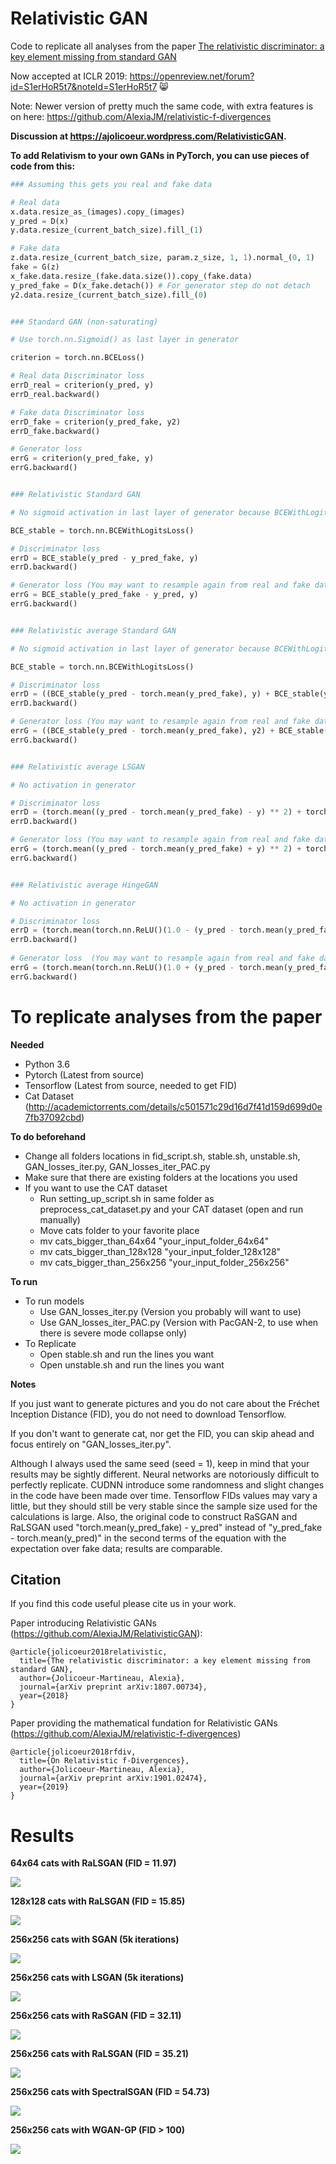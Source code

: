# Relativistic GAN

Code to replicate all analyses from the paper [The relativistic discriminator: a key element missing from standard GAN](https://arxiv.org/abs/1807.00734)

Now accepted at ICLR 2019: https://openreview.net/forum?id=S1erHoR5t7&noteId=S1erHoR5t7 😸

Note: Newer version of pretty much the same code, with extra features is on here: https://github.com/AlexiaJM/relativistic-f-divergences

**Discussion at https://ajolicoeur.wordpress.com/RelativisticGAN.**

**To add Relativism to your own GANs in PyTorch, you can use pieces of code from this:**

```python
### Assuming this gets you real and fake data

# Real data
x.data.resize_as_(images).copy_(images)
y_pred = D(x)
y.data.resize_(current_batch_size).fill_(1)

# Fake data
z.data.resize_(current_batch_size, param.z_size, 1, 1).normal_(0, 1)
fake = G(z)
x_fake.data.resize_(fake.data.size()).copy_(fake.data)
y_pred_fake = D(x_fake.detach()) # For generator step do not detach
y2.data.resize_(current_batch_size).fill_(0)


### Standard GAN (non-saturating)

# Use torch.nn.Sigmoid() as last layer in generator

criterion = torch.nn.BCELoss()

# Real data Discriminator loss
errD_real = criterion(y_pred, y)
errD_real.backward()

# Fake data Discriminator loss
errD_fake = criterion(y_pred_fake, y2)
errD_fake.backward()

# Generator loss
errG = criterion(y_pred_fake, y)
errG.backward()


### Relativistic Standard GAN

# No sigmoid activation in last layer of generator because BCEWithLogitsLoss() already adds it

BCE_stable = torch.nn.BCEWithLogitsLoss()

# Discriminator loss
errD = BCE_stable(y_pred - y_pred_fake, y)
errD.backward()

# Generator loss (You may want to resample again from real and fake data)
errG = BCE_stable(y_pred_fake - y_pred, y)
errG.backward()


### Relativistic average Standard GAN

# No sigmoid activation in last layer of generator because BCEWithLogitsLoss() already adds it

BCE_stable = torch.nn.BCEWithLogitsLoss()

# Discriminator loss
errD = ((BCE_stable(y_pred - torch.mean(y_pred_fake), y) + BCE_stable(y_pred_fake - torch.mean(y_pred), y2))/2
errD.backward()

# Generator loss (You may want to resample again from real and fake data)
errG = ((BCE_stable(y_pred - torch.mean(y_pred_fake), y2) + BCE_stable(y_pred_fake - torch.mean(y_pred), y))/2
errG.backward()


### Relativistic average LSGAN

# No activation in generator

# Discriminator loss
errD = (torch.mean((y_pred - torch.mean(y_pred_fake) - y) ** 2) + torch.mean((y_pred_fake - torch.mean(y_pred) + y) ** 2))/2
errD.backward()

# Generator loss (You may want to resample again from real and fake data)
errG = (torch.mean((y_pred - torch.mean(y_pred_fake) + y) ** 2) + torch.mean((y_pred_fake - torch.mean(y_pred) - y) ** 2))/2
errG.backward()


### Relativistic average HingeGAN

# No activation in generator

# Discriminator loss
errD = (torch.mean(torch.nn.ReLU()(1.0 - (y_pred - torch.mean(y_pred_fake)))) + torch.mean(torch.nn.ReLU()(1.0 + (y_pred_fake - torch.mean(y_pred)))))/2
errD.backward()
 
# Generator loss  (You may want to resample again from real and fake data)
errG = (torch.mean(torch.nn.ReLU()(1.0 + (y_pred - torch.mean(y_pred_fake)))) + torch.mean(torch.nn.ReLU()(1.0 - (y_pred_fake - torch.mean(y_pred)))))/2
errG.backward()
```

# To replicate analyses from the paper

**Needed**

* Python 3.6
* Pytorch (Latest from source)
* Tensorflow (Latest from source, needed to get FID)
* Cat Dataset (http://academictorrents.com/details/c501571c29d16d7f41d159d699d0e7fb37092cbd)

**To do beforehand**

* Change all folders locations in fid_script.sh, stable.sh, unstable.sh, GAN_losses_iter.py, GAN_losses_iter_PAC.py
* Make sure that there are existing folders at the locations you used
* If you want to use the CAT dataset
  * Run setting_up_script.sh in same folder as preprocess_cat_dataset.py and your CAT dataset (open and run manually)
  * Move cats folder to your favorite place
  * mv cats_bigger_than_64x64 "your_input_folder_64x64"
  * mv cats_bigger_than_128x128 "your_input_folder_128x128"
  * mv cats_bigger_than_256x256 "your_input_folder_256x256"

**To run**
* To run models
  * Use GAN_losses_iter.py (Version you probably will want to use)
  * Use GAN_losses_iter_PAC.py (Version with PacGAN-2, to use when there is severe mode collapse only)
* To Replicate
  * Open stable.sh and run the lines you want
  * Open unstable.sh and run the lines you want

**Notes**

If you just want to generate pictures and you do not care about the Fréchet Inception Distance (FID), you do not need to download Tensorflow.

If you don't want to generate cat, nor get the FID, you can skip ahead and focus entirely on "GAN_losses_iter.py".

Although I always used the same seed (seed = 1), keep in mind that your results may be sightly different. Neural networks are notoriously difficult to perfectly replicate. CUDNN introduce some randomness and slight changes in the code have been made over time. Tensorflow FIDs values may vary a little, but they should still be very stable since the sample size used for the calculations is large. Also, the original code to construct RaSGAN and RaLSGAN used "torch.mean(y_pred_fake) - y_pred" instead of "y_pred_fake - torch.mean(y_pred)" in the second terms of the equation with the expectation over fake data; results are comparable.

## Citation

If you find this code useful please cite us in your work.

Paper introducing Relativistic GANs (https://github.com/AlexiaJM/RelativisticGAN):
```
@article{jolicoeur2018relativistic,
  title={The relativistic discriminator: a key element missing from standard GAN},
  author={Jolicoeur-Martineau, Alexia},
  journal={arXiv preprint arXiv:1807.00734},
  year={2018}
}
```
Paper providing the mathematical fundation for Relativistic GANs (https://github.com/AlexiaJM/relativistic-f-divergences)
```
@article{jolicoeur2018rfdiv,
  title={On Relativistic f-Divergences},
  author={Jolicoeur-Martineau, Alexia},
  journal={arXiv preprint arXiv:1901.02474},
  year={2019}
}
```

# Results

**64x64 cats with RaLSGAN (FID = 11.97)**

![](/images/best_64x64_crop.png)

**128x128 cats with RaLSGAN (FID = 15.85)**

![](/images/best_128x128_crop.png)

**256x256 cats with SGAN (5k iterations)**

![](/images/GAN.jpeg)

**256x256 cats with LSGAN (5k iterations)**

![](/images/LSGAN.jpeg)

**256x256 cats with RaSGAN (FID = 32.11)**

![](/images/RaSGAN.jpeg)

**256x256 cats with RaLSGAN (FID = 35.21)**

![](/images/RaLSGAN.jpeg)

**256x256 cats with SpectralSGAN (FID = 54.73)**

![](/images/SpectralSGAN.jpeg)

**256x256 cats with WGAN-GP (FID > 100)**

![](/images/WGAN-GP.jpeg)
